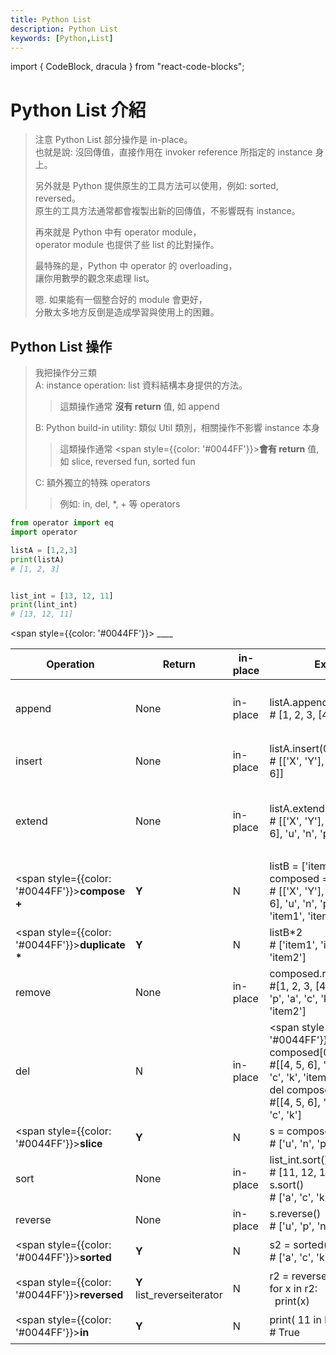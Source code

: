 ```yaml
---
title: Python List
description: Python List
keywords: [Python,List]
---
```

import { CodeBlock, dracula  } from "react-code-blocks";

# Python List 介紹
> 
> 注意 Python List 部分操作是 in-place。  
> 也就是說: 沒回傳值，直接作用在 invoker reference 所指定的 instance 身上。  
>
> 另外就是 Python 提供原生的工具方法可以使用，例如: sorted, reversed。  
> 原生的工具方法通常都會複製出新的回傳值，不影響既有 instance。
> 
> 再來就是 Python 中有 operator module，  
> operator module 也提供了些 list 的比對操作。
> 
> 最特殊的是，Python 中 operator 的 overloading，  
> 讓你用數學的觀念來處理 list。
>
> 嗯. 如果能有一個整合好的 module 會更好，  
> 分散太多地方反倒是造成學習與使用上的困難。  
  

## Python List 操作
> 
> 我把操作分三類  
> A: instance operation: list 資料結構本身提供的方法。  
>> 這類操作通常 __沒有 return__ 值, 如 append  
>
> B: Python build-in utility: 類似 Util 類別，相關操作不影響 instance 本身  
>> 這類操作通常 <span style={{color: '#0044FF'}}>__會有 return__ 值, 如 slice, reversed fun, sorted fun</span>  
>
> C: 額外獨立的特殊 operators  
>> 例如: in, del, *, + 等 operators  
>


```python
from operator import eq
import operator

listA = [1,2,3]
print(listA)
# [1, 2, 3]


list_int = [13, 12, 11]
print(lint_int)
# [13, 12, 11]
```

<span style={{color: '#0044FF'}}> ____ </span>

| Operation | Return | in-place |  Example | Description | Type |
|-----------|-----   |---------|-------------|------|----|
|  append  | None | in-place | listA.append([4,5,6])<br/># [1, 2, 3, [4, 5, 6]]<br/>  | 附加 <span style={{color: '#0044FF'}}> __單一__ </span>元素 | instance |
| insert | None | in-place | listA.insert(0, ['X','Y'])<br/># [['X', 'Y'], 1, 2, 3, [4, 5, 6]] | 插入單一元素至指定位置<br/>zero-based | instance |
| extend | None | in-place | listA.extend('unpack')<br/># [['X', 'Y'], 1, 2, 3, [4, 5, 6], 'u', 'n', 'p', 'a', 'c', 'k'] | 將指定 sequence <br/>unpack 成 items 後 append | instance |
| <span style={{color: '#0044FF'}}>__compose__<br/> __+__</span>  | __Y__ | N | listB = ['item1', 'item2']<br/>composed = listA + listB<br/># [['X', 'Y'], 1, 2, 3, [4, 5, 6], 'u', 'n', 'p', 'a', 'c', 'k', 'item1', 'item2'] | 合併兩個 list 的元素<br/>成為單一個 list | Operator Overload |
|  <span style={{color: '#0044FF'}}>__duplicate__<br/> __*__</span> | __Y__ | N | listB*2<br/># ['item1', 'item2', 'item1', 'item2'] |複製元素指定次數| Operator Overload |
|  remove | None | in-place | composed.remove(['X','Y'])<br/>#[1, 2, 3, [4, 5, 6], 'u', 'n', 'p', 'a', 'c', 'k', 'item1', 'item2'] | 移除指定元素 | instance |
|  del  | N | in-place | <span style={{color: '#0044FF'}}> __del__ </span> composed[0:3]<br/>#[[4, 5, 6], 'u', 'n', 'p', 'a', 'c', 'k', 'item1', 'item2']<br/>del composed[-2:]<br/>#[[4, 5, 6], 'u', 'n', 'p', 'a', 'c', 'k'] | 依據 index 刪除指定元素 | Special Operator |
|  <span style={{color: '#0044FF'}}>__slice__</span>  | __Y__ | N | s = composed[1:]<br/># ['u', 'n', 'p', 'a', 'c', 'k'] | 複製區段元素 | Operator/Syntax |
|  sort  | None | in-place | list_int.sort()<br/># [11, 12, 13]<br/> s.sort()<br/># ['a', 'c', 'k', 'n', 'p', 'u'] | 排序 | instance |
|  reverse  | None | in-place | s.reverse()<br/># ['u', 'p', 'n', 'k', 'c', 'a'] | 反向排序 | instance |
|  <span style={{color: '#0044FF'}}>__sorted__</span>  | __Y__ | N | s2 = sorted(s)<br/># ['a', 'c', 'k', 'n', 'p', 'u'] | 複製出一個排過序的副本 | Utility<br/>with return |
|  <span style={{color: '#0044FF'}}>__reversed__</span>  | __Y__<br/>list_reverseiterator | N | r2 = reversed(s2)<br/>for x in r2:<br/>&nbsp;&nbsp;print(x) | 複製出一個 iterable 類別 | Utility<br/>with return |
|  <span style={{color: '#0044FF'}}>__in__</span>  | __Y__ | N | print( 11 in list_int)<br/># True | 檢驗是否有指定元素 | Operator Overload |


